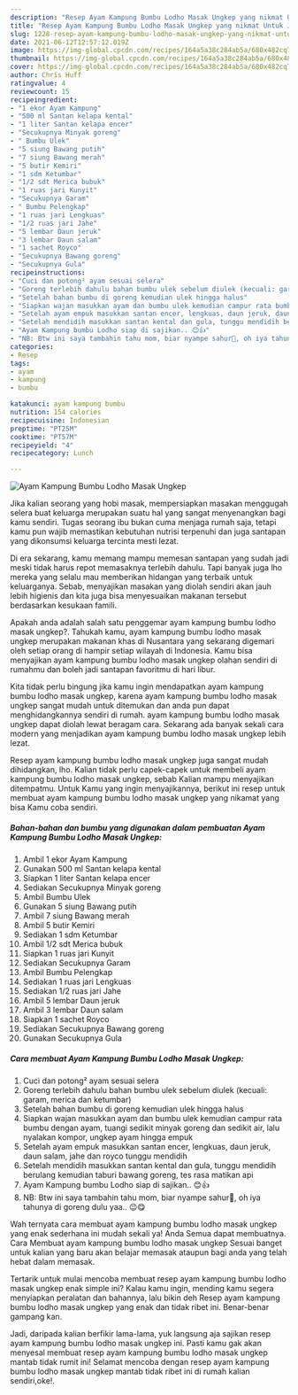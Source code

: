 ```yaml
---
description: "Resep Ayam Kampung Bumbu Lodho Masak Ungkep yang nikmat Untuk Jualan"
title: "Resep Ayam Kampung Bumbu Lodho Masak Ungkep yang nikmat Untuk Jualan"
slug: 1228-resep-ayam-kampung-bumbu-lodho-masak-ungkep-yang-nikmat-untuk-jualan
date: 2021-06-12T12:57:12.019Z
image: https://img-global.cpcdn.com/recipes/164a5a38c284ab5a/680x482cq70/ayam-kampung-bumbu-lodho-masak-ungkep-foto-resep-utama.jpg
thumbnail: https://img-global.cpcdn.com/recipes/164a5a38c284ab5a/680x482cq70/ayam-kampung-bumbu-lodho-masak-ungkep-foto-resep-utama.jpg
cover: https://img-global.cpcdn.com/recipes/164a5a38c284ab5a/680x482cq70/ayam-kampung-bumbu-lodho-masak-ungkep-foto-resep-utama.jpg
author: Chris Huff
ratingvalue: 4
reviewcount: 15
recipeingredient:
- "1 ekor Ayam Kampung"
- "500 ml Santan kelapa kental"
- "1 liter Santan kelapa encer"
- "Secukupnya Minyak goreng"
- " Bumbu Ulek"
- "5 siung Bawang putih"
- "7 siung Bawang merah"
- "5 butir Kemiri"
- "1 sdm Ketumbar"
- "1/2 sdt Merica bubuk"
- "1 ruas jari Kunyit"
- "Secukupnya Garam"
- " Bumbu Pelengkap"
- "1 ruas jari Lengkuas"
- "1/2 ruas jari Jahe"
- "5 lembar Daun jeruk"
- "3 lembar Daun salam"
- "1 sachet Royco"
- "Secukupnya Bawang goreng"
- "Secukupnya Gula"
recipeinstructions:
- "Cuci dan potong² ayam sesuai selera"
- "Goreng terlebih dahulu bahan bumbu ulek sebelum diulek (kecuali: garam, merica dan ketumbar)"
- "Setelah bahan bumbu di goreng kemudian ulek hingga halus"
- "Siapkan wajan masukkan ayam dan bumbu ulek kemudian campur rata bumbu dengan ayam, tuangi sedikit minyak goreng dan sedikit air, lalu nyalakan kompor, ungkep ayam hingga empuk"
- "Setelah ayam empuk masukkan santan encer, lengkuas, daun jeruk, daun salam, jahe dan royco tunggu mendidih"
- "Setelah mendidih masukkan santan kental dan gula, tunggu mendidih berulang kemudian taburi bawang goreng, tes rasa matikan api"
- "Ayam Kampung bumbu Lodho siap di sajikan.. 😊👍"
- "NB: Btw ini saya tambahin tahu mom, biar nyampe sahur🙊, oh iya tahunya di goreng dulu yaa.. 😉😋"
categories:
- Resep
tags:
- ayam
- kampung
- bumbu

katakunci: ayam kampung bumbu 
nutrition: 154 calories
recipecuisine: Indonesian
preptime: "PT25M"
cooktime: "PT57M"
recipeyield: "4"
recipecategory: Lunch

---
```



![Ayam Kampung Bumbu Lodho Masak Ungkep](https://img-global.cpcdn.com/recipes/164a5a38c284ab5a/680x482cq70/ayam-kampung-bumbu-lodho-masak-ungkep-foto-resep-utama.jpg)

Jika kalian seorang yang hobi masak, mempersiapkan masakan menggugah selera buat keluarga merupakan suatu hal yang sangat menyenangkan bagi kamu sendiri. Tugas seorang ibu bukan cuma menjaga rumah saja, tetapi kamu pun wajib memastikan kebutuhan nutrisi terpenuhi dan juga santapan yang dikonsumsi keluarga tercinta mesti lezat.

Di era  sekarang, kamu memang mampu memesan santapan yang sudah jadi meski tidak harus repot memasaknya terlebih dahulu. Tapi banyak juga lho mereka yang selalu mau memberikan hidangan yang terbaik untuk keluarganya. Sebab, menyajikan masakan yang diolah sendiri akan jauh lebih higienis dan kita juga bisa menyesuaikan makanan tersebut berdasarkan kesukaan famili. 



Apakah anda adalah salah satu penggemar ayam kampung bumbu lodho masak ungkep?. Tahukah kamu, ayam kampung bumbu lodho masak ungkep merupakan makanan khas di Nusantara yang sekarang digemari oleh setiap orang di hampir setiap wilayah di Indonesia. Kamu bisa menyajikan ayam kampung bumbu lodho masak ungkep olahan sendiri di rumahmu dan boleh jadi santapan favoritmu di hari libur.

Kita tidak perlu bingung jika kamu ingin mendapatkan ayam kampung bumbu lodho masak ungkep, karena ayam kampung bumbu lodho masak ungkep sangat mudah untuk ditemukan dan anda pun dapat menghidangkannya sendiri di rumah. ayam kampung bumbu lodho masak ungkep dapat diolah lewat beragam cara. Sekarang ada banyak sekali cara modern yang menjadikan ayam kampung bumbu lodho masak ungkep lebih lezat.

Resep ayam kampung bumbu lodho masak ungkep juga sangat mudah dihidangkan, lho. Kalian tidak perlu capek-capek untuk membeli ayam kampung bumbu lodho masak ungkep, sebab Kalian mampu menyajikan ditempatmu. Untuk Kamu yang ingin menyajikannya, berikut ini resep untuk membuat ayam kampung bumbu lodho masak ungkep yang nikamat yang bisa Kamu coba sendiri.

<!--inarticleads1-->

##### Bahan-bahan dan bumbu yang digunakan dalam pembuatan Ayam Kampung Bumbu Lodho Masak Ungkep:

1. Ambil 1 ekor Ayam Kampung
1. Gunakan 500 ml Santan kelapa kental
1. Siapkan 1 liter Santan kelapa encer
1. Sediakan Secukupnya Minyak goreng
1. Ambil  Bumbu Ulek
1. Gunakan 5 siung Bawang putih
1. Ambil 7 siung Bawang merah
1. Ambil 5 butir Kemiri
1. Sediakan 1 sdm Ketumbar
1. Ambil 1/2 sdt Merica bubuk
1. Siapkan 1 ruas jari Kunyit
1. Sediakan Secukupnya Garam
1. Ambil  Bumbu Pelengkap
1. Sediakan 1 ruas jari Lengkuas
1. Sediakan 1/2 ruas jari Jahe
1. Ambil 5 lembar Daun jeruk
1. Ambil 3 lembar Daun salam
1. Siapkan 1 sachet Royco
1. Sediakan Secukupnya Bawang goreng
1. Gunakan Secukupnya Gula




<!--inarticleads2-->

##### Cara membuat Ayam Kampung Bumbu Lodho Masak Ungkep:

1. Cuci dan potong² ayam sesuai selera
1. Goreng terlebih dahulu bahan bumbu ulek sebelum diulek (kecuali: garam, merica dan ketumbar)
1. Setelah bahan bumbu di goreng kemudian ulek hingga halus
1. Siapkan wajan masukkan ayam dan bumbu ulek kemudian campur rata bumbu dengan ayam, tuangi sedikit minyak goreng dan sedikit air, lalu nyalakan kompor, ungkep ayam hingga empuk
1. Setelah ayam empuk masukkan santan encer, lengkuas, daun jeruk, daun salam, jahe dan royco tunggu mendidih
1. Setelah mendidih masukkan santan kental dan gula, tunggu mendidih berulang kemudian taburi bawang goreng, tes rasa matikan api
1. Ayam Kampung bumbu Lodho siap di sajikan.. 😊👍
1. NB: Btw ini saya tambahin tahu mom, biar nyampe sahur🙊, oh iya tahunya di goreng dulu yaa.. 😉😋




Wah ternyata cara membuat ayam kampung bumbu lodho masak ungkep yang enak sederhana ini mudah sekali ya! Anda Semua dapat membuatnya. Cara Membuat ayam kampung bumbu lodho masak ungkep Sesuai banget untuk kalian yang baru akan belajar memasak ataupun bagi anda yang telah hebat dalam memasak.

Tertarik untuk mulai mencoba membuat resep ayam kampung bumbu lodho masak ungkep enak simple ini? Kalau kamu ingin, mending kamu segera menyiapkan peralatan dan bahannya, lalu bikin deh Resep ayam kampung bumbu lodho masak ungkep yang enak dan tidak ribet ini. Benar-benar gampang kan. 

Jadi, daripada kalian berfikir lama-lama, yuk langsung aja sajikan resep ayam kampung bumbu lodho masak ungkep ini. Pasti kamu gak akan menyesal membuat resep ayam kampung bumbu lodho masak ungkep mantab tidak rumit ini! Selamat mencoba dengan resep ayam kampung bumbu lodho masak ungkep mantab tidak ribet ini di rumah kalian sendiri,oke!.

